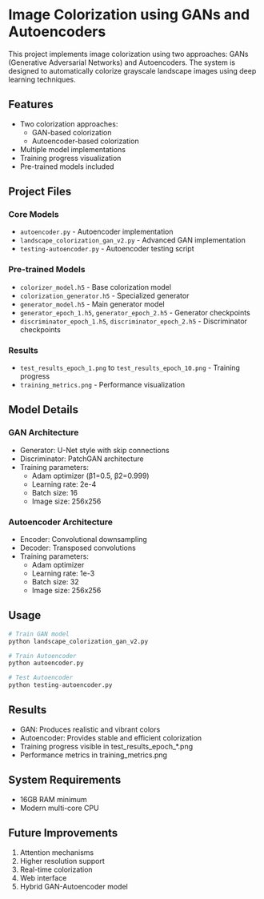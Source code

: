 # Image Colorization using GANs and Autoencoders

This project implements image colorization using two approaches: GANs (Generative Adversarial Networks) and Autoencoders. The system is designed to automatically colorize grayscale landscape images using deep learning techniques.

## Features

- Two colorization approaches:
  - GAN-based colorization
  - Autoencoder-based colorization
- Multiple model implementations
- Training progress visualization
- Pre-trained models included

## Project Files

### Core Models
- `autoencoder.py` - Autoencoder implementation
- `landscape_colorization_gan_v2.py` - Advanced GAN implementation
- `testing-autoencoder.py` - Autoencoder testing script

### Pre-trained Models
- `colorizer_model.h5` - Base colorization model
- `colorization_generator.h5` - Specialized generator
- `generator_model.h5` - Main generator model
- `generator_epoch_1.h5`, `generator_epoch_2.h5` - Generator checkpoints
- `discriminator_epoch_1.h5`, `discriminator_epoch_2.h5` - Discriminator checkpoints

### Results
- `test_results_epoch_1.png` to `test_results_epoch_10.png` - Training progress
- `training_metrics.png` - Performance visualization


## Model Details

### GAN Architecture
- Generator: U-Net style with skip connections
- Discriminator: PatchGAN architecture
- Training parameters:
  - Adam optimizer (β1=0.5, β2=0.999)
  - Learning rate: 2e-4
  - Batch size: 16
  - Image size: 256x256

### Autoencoder Architecture
- Encoder: Convolutional downsampling
- Decoder: Transposed convolutions
- Training parameters:
  - Adam optimizer
  - Learning rate: 1e-3
  - Batch size: 32
  - Image size: 256x256

## Usage

```python
# Train GAN model
python landscape_colorization_gan_v2.py

# Train Autoencoder
python autoencoder.py

# Test Autoencoder
python testing-autoencoder.py
```

## Results

- GAN: Produces realistic and vibrant colors
- Autoencoder: Provides stable and efficient colorization
- Training progress visible in test_results_epoch_*.png
- Performance metrics in training_metrics.png

## System Requirements

- 16GB RAM minimum
- Modern multi-core CPU

## Future Improvements

1. Attention mechanisms
2. Higher resolution support
3. Real-time colorization
4. Web interface
5. Hybrid GAN-Autoencoder model

